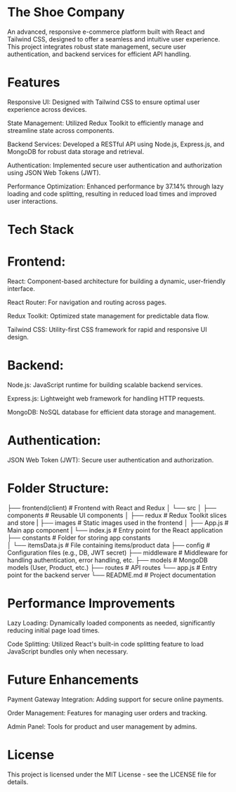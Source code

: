 # The Shoe Company
An advanced, responsive e-commerce platform built with React and Tailwind CSS, designed to offer a seamless and intuitive user experience. This project integrates robust state management, secure user authentication, and backend services for efficient API handling.

# Features
Responsive UI: Designed with Tailwind CSS to ensure optimal user experience across devices.

State Management: Utilized Redux Toolkit to efficiently manage and streamline state across components.

Backend Services: Developed a RESTful API using Node.js, Express.js, and MongoDB for robust data storage and retrieval.

Authentication: Implemented secure user authentication and authorization using JSON Web Tokens (JWT).

Performance Optimization: Enhanced performance by 37.14% through lazy loading and code splitting, resulting in reduced load times and improved user interactions.

# Tech Stack

# Frontend:
React: Component-based architecture for building a dynamic, user-friendly interface.

React Router: For navigation and routing across pages.

Redux Toolkit: Optimized state management for predictable data flow.

Tailwind CSS: Utility-first CSS framework for rapid and responsive UI design.

# Backend:
Node.js: JavaScript runtime for building scalable backend services.

Express.js: Lightweight web framework for handling HTTP requests.

MongoDB: NoSQL database for efficient data storage and management.

# Authentication:
JSON Web Token (JWT): Secure user authentication and authorization.

# Folder Structure: 
├── frontend(client)     # Frontend with React and Redux
│   └── src
│       ├── components   # Reusable UI components
│       ├── redux        # Redux Toolkit slices and store
|       ├── images       # Static images used in the frontend
│       ├── App.js       # Main app component
|        └── index.js     # Entry point for the React application
├── constants         # Folder for storing app constants        
│   └── itemsData.js  # File containing items/product data
├── config           # Configuration files (e.g., DB, JWT secret)
├── middleware       # Middleware for handling authentication, error handling, etc.
├── models           # MongoDB models (User, Product, etc.)
├── routes           # API routes
└── app.js           # Entry point for the backend server
└── README.md        # Project documentation

# Performance Improvements
Lazy Loading: Dynamically loaded components as needed, significantly reducing initial page load times.

Code Splitting: Utilized React's built-in code splitting feature to load JavaScript bundles only when necessary.

# Future Enhancements
Payment Gateway Integration: Adding support for secure online payments.

Order Management: Features for managing user orders and tracking.

Admin Panel: Tools for product and user management by admins.

# License
This project is licensed under the MIT License - see the LICENSE file for details.
